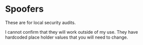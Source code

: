 # Spoofers
These are for local security audits. 

I cannot confirm that they will work outside of my use. They have hardcoded place holder values that you will need to change.
